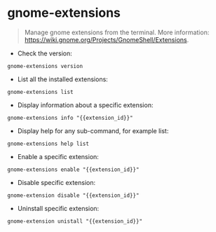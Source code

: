 # gnome-extensions

> Manage gnome extensions from the terminal.
> More information: <https://wiki.gnome.org/Projects/GnomeShell/Extensions>.

- Check the version:

`gnome-extensions version`

- List all the installed extensions:

`gnome-extensions list`

- Display information about a specific extension:

`gnome-extensions info "{{extension_id}}"`

- Display help for any sub-command, for example list:

`gnome-extensions help list`

- Enable a specific extension:

`gnome-extensions enable "{{extension_id}}"`

- Disable specific extension:

`gnome-extension disable "{{extension_id}}"`

- Uninstall specific extension:

`gnome-extension unistall "{{extension_id}}"`
